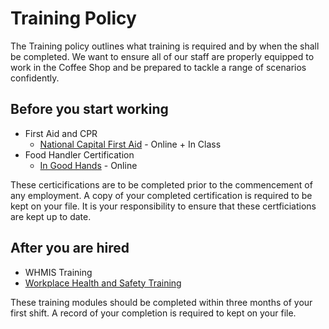 # Training Policy

The Training policy outlines what training is required and by when the shall be completed. We want to ensure all of our staff are properly equipped to work in the Coffee Shop and be prepared to tackle a range of scenarios confidently.

## Before you start working
* First Aid and CPR 
  * [National Capital First Aid](https://nationalcapitalfirstaid.com/) - Online + In Class
* Food Handler Certification
  * [In Good Hands](https://ingoodhands.ca/) - Online

These certicifications are to be completed prior to the commencement of any employment. A copy of your completed certification is required to be kept on your file. It is your responsibility to ensure that these certficiations are kept up to date.

## After you are hired
* WHMIS Training
* [Workplace Health and Safety Training](https://www.labour.gov.on.ca/english/hs/training/workers.php)

These training modules should be completed within three months of your first shift. A record of your completion is required to kept on your file.
